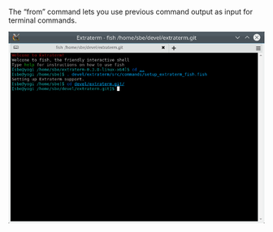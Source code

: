 The “from” command lets you use previous command output as input for terminal commands.

![From command](../from_command.gif)
